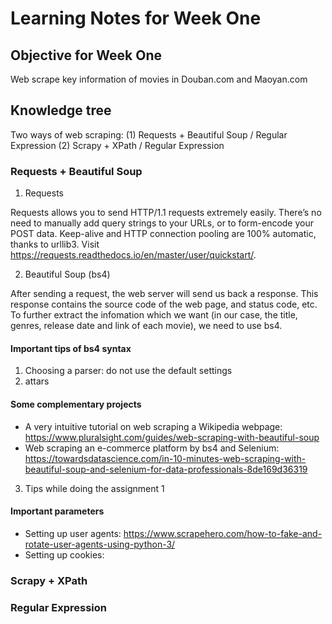 # Learning Notes for Week One

## Objective for Week One
Web scrape key information of movies in Douban.com and Maoyan.com

## Knowledge tree
Two ways of web scraping: (1) Requests + Beautiful Soup / Regular Expression (2) Scrapy + XPath / Regular Expression

### Requests + Beautiful Soup
1. Requests

Requests allows you to send HTTP/1.1 requests extremely easily. There’s no need to manually add query strings to your URLs, or to form-encode your POST data. Keep-alive and HTTP connection pooling are 100% automatic, thanks to urllib3. Visit https://requests.readthedocs.io/en/master/user/quickstart/.

2. Beautiful Soup (bs4)

After sending a request, the web server will send us back a response. This response contains the source code of the web page, and status code, etc. To further extract the infomation which we want (in our case, the title, genres, release date and link of each movie), we need to use bs4.

#### Important tips of bs4 syntax
1. Choosing a parser: do not use the default settings
2. attars


#### Some complementary projects
* A very intuitive tutorial on web scraping a Wikipedia webpage: https://www.pluralsight.com/guides/web-scraping-with-beautiful-soup
* Web scraping an e-commerce platform by bs4 and Selenium: https://towardsdatascience.com/in-10-minutes-web-scraping-with-beautiful-soup-and-selenium-for-data-professionals-8de169d36319

3. Tips while doing the assignment 1

#### Important parameters
* Setting up user agents: https://www.scrapehero.com/how-to-fake-and-rotate-user-agents-using-python-3/
* Setting up cookies: 


### Scrapy + XPath


### Regular Expression
